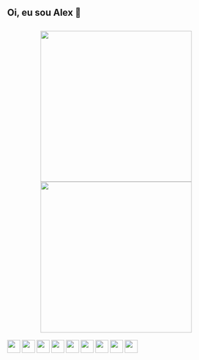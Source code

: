 <div>
  <h2>Oi, eu sou Alex 👊 </h2>
</div>

<div align="center">
  <h2>
    <img heigth="150" width="350" src="https://github.com/alexrodriguesp/alexrodriguesp/assets/23188818/b7a3fd00-1f69-496e-9073-6efd919edfff">
    <img heigth="150" width="350" src="https://github-production-user-asset-6210df.s3.amazonaws.com/23188818/259592746-b7a3fd00-1f69-496e-9073-6efd919edfff.gif?X-Amz-Algorithm=AWS4-HMAC-SHA256&X-Amz-Credential=AKIAVCODYLSA53PQK4ZA/20250303/us-east-1/s3/aws4_request&X-Amz-Date=20250303T222511Z&X-Amz-Expires=300&X-Amz-Signature=ef75be089b226ac0a5a639e196a44fcd9fee0d00b566a08281cde43c9dca6612&X-Amz-SignedHeaders=host">
    
  </h2>
</div>

<div>
  <img height="30" width="30" src="https://cdn.jsdelivr.net/gh/devicons/devicon/icons/python/python-original.svg" />
  <img height="30" width="30" src="https://cdn.jsdelivr.net/gh/devicons/devicon/icons/django/django-plain.svg" />
  <img height="30" width="30" src="https://cdn.jsdelivr.net/gh/devicons/devicon/icons/html5/html5-original.svg" />
  <img height="30" width="30" src="https://cdn.jsdelivr.net/gh/devicons/devicon/icons/css3/css3-original.svg" />
  <img height="30" width="30" src="https://cdn.jsdelivr.net/gh/devicons/devicon/icons/javascript/javascript-original.svg" />
  <img height="30" width="30" src="https://cdn.jsdelivr.net/gh/devicons/devicon/icons/bootstrap/bootstrap-original.svg" />
  <img height="30" width="30" src="https://cdn.jsdelivr.net/gh/devicons/devicon/icons/mysql/mysql-original.svg" />
  <img height="30" width="30" src="https://cdn.jsdelivr.net/gh/devicons/devicon/icons/git/git-original.svg" />
  <img height="30" width="30" src="https://cdn.jsdelivr.net/gh/devicons/devicon/icons/github/github-original.svg" />  
</div>

